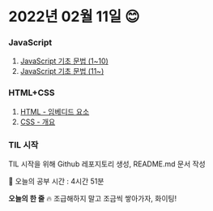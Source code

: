# 2022년 02월 11일 :blush:
###  JavaScript
1. [JavaScript 기초 문법 (1~10)](https://9raeng.notion.site/JavaScript-1-10-e73f6d9948f84abe9992447ba4c9112d)
2. [JavaScript 기초 문법 (11~)](https://9raeng.notion.site/JavaScript-11-3af4c43ab9044077b34697cbe6c1b929)
### HTML+CSS
1. [HTML - 임베디드 요소](https://9raeng.notion.site/12f326168ce940ab8a38ffcec00d46eb)
2. [CSS - 개요](https://9raeng.notion.site/CSS-298a3a3bf176472997aa248c39e3ece7)
### TIL 시작
TIL 시작을 위해 Github 레포지토리 생성, README.md 문서 작성

:book: 오늘의 공부 시간 : 4시간 51분

**오늘의 한 줄** :fire: 조급해하지 말고 조금씩 쌓아가자, 화이팅!